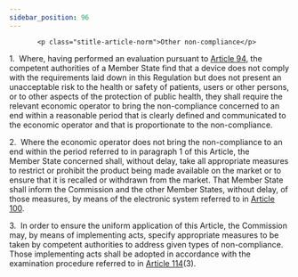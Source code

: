 ```yaml
---
sidebar_position: 96
---
```

           <p class="stitle-article-norm">Other non-compliance</p>
   <p class="norm">1.&nbsp;&nbsp;Where, having performed an evaluation 
pursuant to <a href='../CHAPTER VII/Article 94 - Evaluation of devices suspected of presenting an unacceptable risk or other noncompliance'> Article 94</a>, the competent authorities of a 
Member&nbsp;State find that a device does not comply with the 
requirements laid down in this Regulation but does not present an 
unacceptable risk to the health or safety of patients, users or other 
persons, or to other aspects of the protection of public health, they 
shall require the relevant economic operator to bring the non-compliance
 concerned to an end within a reasonable period that is clearly defined 
and communicated to the economic operator and that is proportionate to 
the non-compliance.</p>
   <p class="norm">2.&nbsp;&nbsp;Where the economic operator does not 
bring the non-compliance to an end within the period referred to in 
paragraph&nbsp;1 of this Article, the Member&nbsp;State concerned shall,
 without delay, take all appropriate measures to restrict or prohibit 
the product being made available on the market or to ensure that it is 
recalled or withdrawn from the market. That Member&nbsp;State shall 
inform the Commission and the other Member&nbsp;States, without delay, 
of those measures, by means of the electronic system referred to in 
<a href='../CHAPTER VII/Article 100 - Electronic system on market surveillance'> Article 100</a>.</p>
   <p class="norm">3.&nbsp;&nbsp;In order to ensure the uniform 
application of this Article, the Commission may, by means of 
implementing acts, specify appropriate measures to be taken by competent
 authorities to address given types of non-compliance. Those 
implementing acts shall be adopted in accordance with the examination 
procedure referred to in <a href='../CHAPTER X/Article 114 - Committee procedure'> Article 114</a>(3).</p>